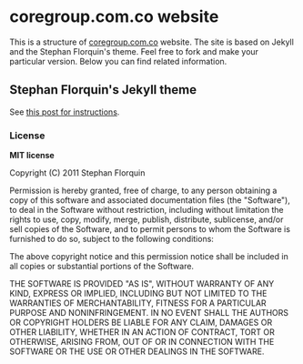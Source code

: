 # coregroup.com.co website

This is a structure of [coregroup.com.co](http://www.coregroup.com.co) website. The site is based on 
Jekyll and the Stephan Florquin's theme. Feel free to fork and make your
particular version. Below you can find related information.


## Stephan Florquin's Jekyll theme

See [this post for instructions](http://stephan83.github.com/12-07-2011/use-this-theme-on-github.html).

### License

**MIT license**

Copyright (C) 2011 Stephan Florquin

Permission is hereby granted, free of charge, to any person obtaining a copy of
this software and associated documentation files (the "Software"), to deal in
the Software without restriction, including without limitation the rights to
use, copy, modify, merge, publish, distribute, sublicense, and/or sell copies
of the Software, and to permit persons to whom the Software is furnished to do
so, subject to the following conditions:

The above copyright notice and this permission notice shall be included in all
copies or substantial portions of the Software.

THE SOFTWARE IS PROVIDED "AS IS", WITHOUT WARRANTY OF ANY KIND, EXPRESS OR
IMPLIED, INCLUDING BUT NOT LIMITED TO THE WARRANTIES OF MERCHANTABILITY,
FITNESS FOR A PARTICULAR PURPOSE AND NONINFRINGEMENT. IN NO EVENT SHALL THE
AUTHORS OR COPYRIGHT HOLDERS BE LIABLE FOR ANY CLAIM, DAMAGES OR OTHER
LIABILITY, WHETHER IN AN ACTION OF CONTRACT, TORT OR OTHERWISE, ARISING FROM,
OUT OF OR IN CONNECTION WITH THE SOFTWARE OR THE USE OR OTHER DEALINGS IN THE
SOFTWARE.